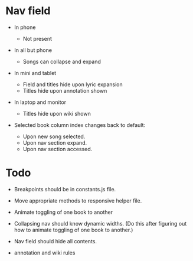 # Nav field

* In phone
    * Not present

* In all but phone
    * Songs can collapse and expand

* In mini and tablet
    * Field and titles hide upon lyric expansion
    * Titles hide upon annotation shown

* In laptop and monitor
    * Titles hide upon wiki shown

* Selected book column index changes back to default:
    * Upon new song selected.
    * Upon nav section expand.
    * Upon nav section accessed.

# Todo
* Breakpoints should be in constants.js file.
* Move appropriate methods to responsive helper file.

* Animate toggling of one book to another
* Collapsing nav should know dynamic widths. (Do this after figuring out how to animate toggling of one book to another.)

* Nav field should hide all contents.
* annotation and wiki rules
